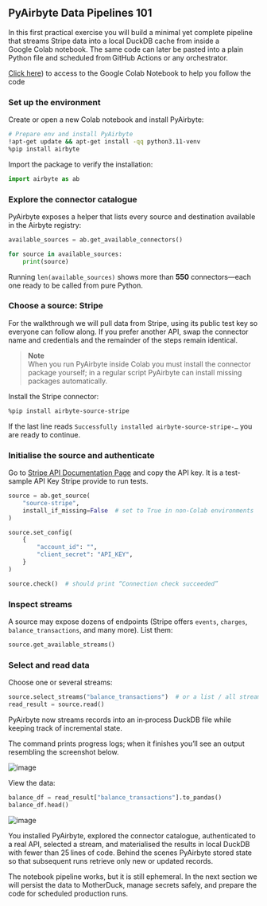## PyAirbyte Data Pipelines 101

In this first practical exercise you will build a minimal yet complete pipeline that streams Stripe data into a local DuckDB cache from inside a Google Colab notebook. The same code can later be pasted into a plain Python file and scheduled from GitHub Actions or any orchestrator.

<a href="[https://github.com/airbytehq/airbyte-academy](https://github.com/airbytehq/airbyte-academy/blob/main/notebooks/pyairbyte_fundamentals_course.ipynb" target="_blank">Click here</a>) to access to the Google Colab Notebook to help you follow the code

### Set up the environment

Create or open a new Colab notebook and install PyAirbyte:

```bash
# Prepare env and install PyAirbyte
!apt-get update && apt-get install -qq python3.11-venv
%pip install airbyte
```

Import the package to verify the installation:

```python
import airbyte as ab
```

### Explore the connector catalogue

PyAirbyte exposes a helper that lists every source and destination available in the Airbyte registry:

```python
available_sources = ab.get_available_connectors()

for source in available_sources:
    print(source)
```

Running `len(available_sources)` shows more than **550** connectors—each one ready to be called from pure Python.

### Choose a source: Stripe

For the walkthrough we will pull data from Stripe, using its public test key so everyone can follow along. If you prefer another API, swap the connector name and credentials and the remainder of the steps remain identical.

> **Note**  
> When you run PyAirbyte inside Colab you must install the connector package yourself; in a regular script PyAirbyte can install missing packages automatically.

Install the Stripe connector:

```bash
%pip install airbyte-source-stripe
```

If the last line reads `Successfully installed airbyte-source-stripe‑…` you are ready to continue.

### Initialise the source and authenticate

Go to <a href="https://docs.stripe.com/api" target="_blank">Stripe API Documentation Page</a> and copy the API key. 
It is a test-sample API Key Stripe provide to run tests.

```python
source = ab.get_source(
    "source-stripe",
    install_if_missing=False  # set to True in non‑Colab environments
)

source.set_config(
    {
        "account_id": "",
        "client_secret": "API_KEY",
    }
)

source.check()  # should print “Connection check succeeded”
```

### Inspect streams

A source may expose dozens of endpoints (Stripe offers `events`, `charges`, `balance_transactions`, and many more). List them:

```python
source.get_available_streams()
```

### Select and read data

Choose one or several streams:

```python
source.select_streams("balance_transactions")  # or a list / all streams
read_result = source.read()
```

PyAirbyte now streams records into an in‑process DuckDB file while keeping track of incremental state.

The command prints progress logs; when it finishes you’ll see an output resembling the screenshot below.

![image](https://hackmd.io/_uploads/HysQO7TRkx.png)

View the data:

```python
balance_df = read_result["balance_transactions"].to_pandas()
balance_df.head()
```

![image](https://hackmd.io/_uploads/ryPkUy2Ckl.png)


You installed PyAirbyte, explored the connector catalogue, authenticated to a real API, selected a stream, and materialised the results in local DuckDB with fewer than 25 lines of code. Behind the scenes PyAirbyte stored state so that subsequent runs retrieve only new or updated records.

The notebook pipeline works, but it is still ephemeral. In the next section we will persist the data to MotherDuck, manage secrets safely, and prepare the code for scheduled production runs.


